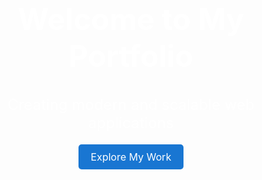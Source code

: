 
<div style="
    display: flex;
    flex-direction: column;
    align-items: center;
    justify-content: center;
    text-align: center;
    height: 100vh;
    background-image: url('https://via.placeholder.com/1920x1080](https://www.keycdn.com/img/support/full-stack-development.png');
    background-size: cover;
    background-position: center;
    background-repeat: no-repeat;
    color: white;
    padding: 20px;
  ">
    <h1 style="font-size: 3rem; margin-bottom: 10px;">Welcome to My Portfolio</h1>
    <p style="font-size: 1.5rem; margin-bottom: 20px;">Creating modern and scalable web applications</p>
    <a href="#work" style="
      display: inline-block;
      padding: 10px 20px;
      background-color: #1976d2;
      color: white;
      text-decoration: none;
      border-radius: 5px;
      font-size: 1rem;
    ">Explore My Work</a>
  </div>

<h1 align="center">Hi 👋, I'm Gurmeet Kumar</h1>
<h3 align="center">A Passionate MEAN Stack Developer from India</h3>

<p align="center">
  <img src="https://komarev.com/ghpvc/?username=gurmeetparjapti&label=Profile%20views&color=0e75b6&style=flat" alt="Profile Views" />
</p>

---

### 🔭 Current Work
- I’m currently working on **[Nectarplus](https://nectarplus.health/)**.
- 🌱 I’m learning **Angular, Node.js, MongoDB** to enhance my skills.
- 👯 I’m looking to collaborate on **[Cloud Native Projects](https://smms.indianrailways.gov.in/)**.

---

### 📫 How to Reach Me
- **Email:** [kumargurmeet096@gmail.com](mailto:kumargurmeet096@gmail.com)
- **LinkedIn:** [Gurmeet Prjapati](https://www.linkedin.com/in/gurmeet-prjapati-1099a8257/)
- **Facebook:** [Gurmeet Kumar](https://www.facebook.com/gurmeet.kumar.1675275/)
- **Instagram:** [@gurmeet_parjapati_096](https://www.instagram.com/gurmeet_parjapati_096/)

---

### 🛠️ Skills & Tools
<p align="left">
<a href="https://angular.io" target="_blank" rel="noreferrer" > <img src="https://angular.io/assets/images/logos/angular/angular.svg" alt="angular" width="40" height="40"/> </a>
  <a href="https://angular.io" target="_blank" rel="noreferrer" style="margin-left: 10px;"> <img src="https://raw.githubusercontent.com/devicons/devicon/master/icons/angularjs/angularjs-original-wordmark.svg" alt="angularjs" width="40" height="40"/> </a> <a href="https://aws.amazon.com" target="_blank" rel="noreferrer" style="margin-left: 10px;"> <img src="https://raw.githubusercontent.com/devicons/devicon/master/icons/amazonwebservices/amazonwebservices-original-wordmark.svg" alt="aws" width="40" height="40"/> </a>
  <a href="https://canvasjs.com" target="_blank" rel="noreferrer" style="margin-left: 10px;"> <img src="https://raw.githubusercontent.com/Hardik0307/Hardik0307/master/assets/canvasjs-charts.svg" alt="canvasjs" width="40" height="40"/> </a> <a href="https://www.chartjs.org" target="_blank" rel="noreferrer" style="margin-left: 10px;"> <img src="https://www.chartjs.org/media/logo-title.svg" alt="chartjs" width="40" height="40"/> </a> <a href="https://www.w3schools.com/css/" target="_blank" rel="noreferrer"> <img src="https://raw.githubusercontent.com/devicons/devicon/master/icons/css3/css3-original-wordmark.svg" alt="css3" width="40" height="40"/> </a> <a href="https://d3js.org/" target="_blank" rel="noreferrer"style="margin-left: 10px;"> <img src="https://raw.githubusercontent.com/devicons/devicon/master/icons/d3js/d3js-original.svg" alt="d3js" width="40" height="40"/> </a> <a href="https://expressjs.com" target="_blank" rel="noreferrer"> <img src="https://raw.githubusercontent.com/devicons/devicon/master/icons/express/express-original-wordmark.svg" alt="express" width="40" height="40"/> </a> <a href="https://git-scm.com/" target="_blank" rel="noreferrer" style="margin-left: 10px;"> <img src="https://www.vectorlogo.zone/logos/git-scm/git-scm-icon.svg" alt="git" width="40" height="40"/> </a> <a href="https://www.w3.org/html/" target="_blank" rel="noreferrer" style="margin-left: 10px;"> <img src="https://raw.githubusercontent.com/devicons/devicon/master/icons/html5/html5-original-wordmark.svg" alt="html5" width="40" height="40"/> </a> <a href="https://ionicframework.com" target="_blank" rel="noreferrer" style="margin-left: 10px;"> <img src="https://upload.wikimedia.org/wikipedia/commons/d/d1/Ionic_Logo.svg" alt="ionic" width="40" height="40"/> </a> <a href="https://developer.mozilla.org/en-US/docs/Web/JavaScript" target="_blank" rel="noreferrer" style="margin-left: 10px;"> <img src="https://raw.githubusercontent.com/devicons/devicon/master/icons/javascript/javascript-original.svg" alt="javascript" width="40" height="40"/> </a> <a href="https://materializecss.com/" target="_blank" rel="noreferrer" style="margin-left: 10px;"> <img src="https://raw.githubusercontent.com/prplx/svg-logos/5585531d45d294869c4eaab4d7cf2e9c167710a9/svg/materialize.svg" alt="materialize" width="40" height="40"/> </a> <a href="https://www.mongodb.com/" target="_blank" rel="noreferrer" style="margin-left: 10px;"> <img src="https://raw.githubusercontent.com/devicons/devicon/master/icons/mongodb/mongodb-original-wordmark.svg" alt="mongodb" width="40" height="40"/> </a> <a href="https://nodejs.org" target="_blank" rel="noreferrer" style="margin-left: 10px;"> <img src="https://raw.githubusercontent.com/devicons/devicon/master/icons/nodejs/nodejs-original-wordmark.svg" alt="nodejs" width="40" height="40"/> </a> <a href="https://www.postgresql.org" target="_blank" rel="noreferrer"> <img src="https://raw.githubusercontent.com/devicons/devicon/master/icons/postgresql/postgresql-original-wordmark.svg" alt="postgresql" width="40" height="40"/> </a> <a href="https://postman.com" target="_blank" rel="noreferrer" style="margin-left: 10px;"> <img src="https://www.vectorlogo.zone/logos/getpostman/getpostman-icon.svg" alt="postman" width="40" height="40"/> </a> <a href="https://reactjs.org/" target="_blank" rel="noreferrer" style="margin-left: 10px;"> <img src="https://raw.githubusercontent.com/devicons/devicon/master/icons/react/react-original-wordmark.svg" alt="react" width="40" height="40"/> </a> <a href="https://sass-lang.com" target="_blank" rel="noreferrer"style="margin-left: 10px;"> <img src="https://raw.githubusercontent.com/devicons/devicon/master/icons/sass/sass-original.svg" alt="sass" width="40" height="40"/> </a> <a href="https://tailwindcss.com/" target="_blank" rel="noreferrer"style="margin-left: 10px;"> <img src="https://www.vectorlogo.zone/logos/tailwindcss/tailwindcss-icon.svg" alt="tailwind" width="40" height="40"/> </a> <a href="https://www.typescriptlang.org/" target="_blank" rel="noreferrer"style="margin-left: 10px;"> <img src="https://raw.githubusercontent.com/devicons/devicon/master/icons/typescript/typescript-original.svg" alt="typescript" width="40" height="40"/> </a> </p>
  <!-- Add more icons as needed -->
</p>

---

### 🏆 Achievements
<p align="center">
  <a href="https://github.com/ryo-ma/github-profile-trophy">
    <img src="https://github-profile-trophy.vercel.app/?username=gurmeetparjapti&theme=gruvbox&no-frame=true&margin-w=15&margin-h=15" alt="Trophies" />
  </a>
</p>

---

### 📊 GitHub Stats
<p align="center">
  <img align="center" src="https://github-readme-stats.vercel.app/api?username=gurmeetparjapti&show_icons=true&locale=en&theme=radical" alt="GitHub Stats" />
</p>

<p align="center">
  <img align="center" src="https://github-readme-stats.vercel.app/api/top-langs?username=gurmeetparjapti&show_icons=true&locale=en&layout=compact&theme=radical" alt="Top Languages" />
</p>

---

### 📁 Featured Projects
- **Project 1:** [Project Name](#) - Brief description of the project.
- **Project 2:** [Project Name](#) - Brief description of the project.
- **Project 3:** [Project Name](#) - Brief description of the project.

Feel free to connect and collaborate on exciting projects!

---

### ✨ Fun Fact
- I believe in continuous learning and sharing knowledge.
